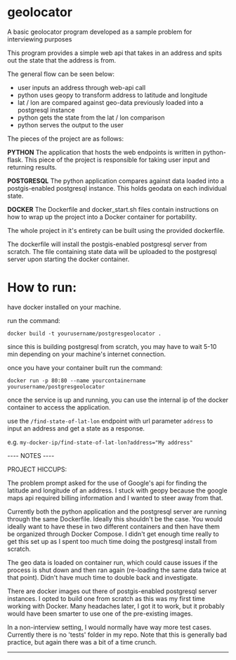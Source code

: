 # geolocator
A basic geolocator program developed as a sample problem for interviewing purposes

This program provides a simple web api that takes in an address and spits out the state that the address is from.

The general flow can be seen below:

- user inputs an address through web-api call
- python uses geopy to transform address to latitude and longitude
- lat / lon are compared against geo-data previously loaded into a postgresql instance
- python gets the state from the lat / lon comparison
- python serves the output to the user

The pieces of the project are as follows:

**PYTHON**
The application that hosts the web endpoints is written in python-flask. This piece of the project is responsible for taking user input and returning results.

**POSTGRESQL**
The python application compares against data loaded into a postgis-enabled postgresql instance. This holds geodata on each individual state.

**DOCKER**
The Dockerfile and docker_start.sh files contain instructions on how to wrap up the project into a Docker container for portability.


The whole project in it's entirety can be built using the provided dockerfile.

The dockerfile will install the postgis-enabled postgresql server from scratch. The file containing state data will be uploaded to the postgresql server upon starting the docker container.


# How to run:

have docker installed on your machine.

run the command: 

`docker build -t yourusername/postgresgeolocator .`

since this is building postgresql from scratch, you may have to wait 5-10 min depending on your machine's internet connection.

once you have your container built run the command:

`docker run -p 80:80 --name yourcontainername yourusername/postgresgeolocator`

once the service is up and running, you can use the internal ip of the docker container to access the application.

use the `/find-state-of-lat-lon` endpoint with url parameter `address` to input an address and get a state as a response.

e.g. `my-docker-ip/find-state-of-lat-lon?address="My address"`

---- NOTES ----

PROJECT HICCUPS:

The problem prompt asked for the use of Google's api for finding the latitude and longitude of an address. I stuck with geopy because the google maps api required billing information and I wanted to steer away from that.

Currently both the python application and the postgresql server are running through the same Dockerfile. Ideally this shouldn't be the case. You would ideally want to have these in two different containers and then have them be organized through Docker Compose. I didn't get enough time really to get this set up as I spent too much time doing the postgresql install from scratch.

The geo data is loaded on container run, which could cause issues if the process is shut down and then ran again (re-loading the same data twice at that point). Didn't have much time to double back and investigate.

There are docker images out there of postgis-enabled postgresql server instances. I opted to build one from scratch as this was my first time working with Docker. Many headaches later, I got it to work, but it probably would have been smarter to use one of the pre-existing images.

In a non-interview setting, I would normally have way more test cases. Currently there is no 'tests' folder in my repo. Note that this is generally bad practice, but again there was a bit of a time crunch.

-----------------
